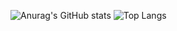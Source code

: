 ![Anurag's GitHub stats](https://github-readme-stats.vercel.app/api?username=luthfisauqi17&theme=react&show_icons=true)
![Top Langs](https://github-readme-stats.vercel.app/api/top-langs/?username=luthfisauqi17&layout=compact&theme=react)
